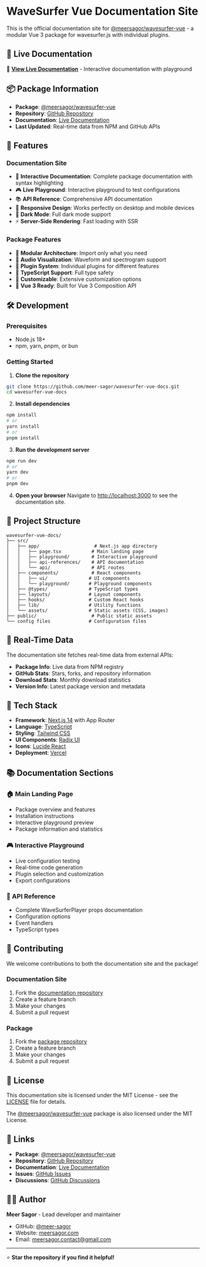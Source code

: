 # WaveSurfer Vue Documentation Site

This is the official documentation site for [@meersagor/wavesurfer-vue](https://github.com/meer-sagor/wavesurfer-vue) - a modular Vue 3 package for wavesurfer.js with individual plugins.

## 🚀 Live Documentation

📖 **[View Live Documentation](https://wavesurfer-vue-docs.vercel.app)** - Interactive documentation with playground

## 📦 Package Information

- **Package**: [@meersagor/wavesurfer-vue](https://www.npmjs.com/package/@meersagor/wavesurfer-vue)
- **Repository**: [GitHub Repository](https://github.com/meer-sagor/wavesurfer-vue)
- **Documentation**: [Live Documentation](https://wavesurfer-vue-docs.vercel.app)
- **Last Updated**: Real-time data from NPM and GitHub APIs

## 🎯 Features

### Documentation Site
- 📖 **Interactive Documentation**: Complete package documentation with syntax highlighting
- 🎮 **Live Playground**: Interactive playground to test configurations
- 📚 **API Reference**: Comprehensive API documentation
- 📱 **Responsive Design**: Works perfectly on desktop and mobile devices
- 🌙 **Dark Mode**: Full dark mode support
- ⚡ **Server-Side Rendering**: Fast loading with SSR

### Package Features
- 🧩 **Modular Architecture**: Import only what you need
- 🎵 **Audio Visualization**: Waveform and spectrogram support
- 🔌 **Plugin System**: Individual plugins for different features
- 📝 **TypeScript Support**: Full type safety
- 🎨 **Customizable**: Extensive customization options
- 🚀 **Vue 3 Ready**: Built for Vue 3 Composition API

## 🛠️ Development

### Prerequisites
- Node.js 18+ 
- npm, yarn, pnpm, or bun

### Getting Started

1. **Clone the repository**
```bash
git clone https://github.com/meer-sagor/wavesurfer-vue-docs.git
cd wavesurfer-vue-docs
```

2. **Install dependencies**
```bash
npm install
# or
yarn install
# or
pnpm install
```

3. **Run the development server**
```bash
npm run dev
# or
yarn dev
# or
pnpm dev
```

4. **Open your browser**
Navigate to [http://localhost:3000](http://localhost:3000) to see the documentation site.

## 📁 Project Structure

```
wavesurfer-vue-docs/
├── src/
│   ├── app/                    # Next.js app directory
│   │   ├── page.tsx           # Main landing page
│   │   ├── playground/        # Interactive playground
│   │   ├── api-references/    # API documentation
│   │   └── api/               # API routes
│   ├── components/            # React components
│   │   ├── ui/               # UI components
│   │   └── playground/       # Playground components
│   ├── @types/               # TypeScript types
│   ├── layouts/              # Layout components
│   ├── hooks/                # Custom React hooks
│   ├── lib/                  # Utility functions
│   └── assets/               # Static assets (CSS, images)
├── public/                    # Public static assets
└── config files              # Configuration files
```

## 🔄 Real-Time Data

The documentation site fetches real-time data from external APIs:

- **Package Info**: Live data from NPM registry
- **GitHub Stats**: Stars, forks, and repository information
- **Download Stats**: Monthly download statistics
- **Version Info**: Latest package version and metadata

## 🎨 Tech Stack

- **Framework**: [Next.js 14](https://nextjs.org/) with App Router
- **Language**: [TypeScript](https://www.typescriptlang.org/)
- **Styling**: [Tailwind CSS](https://tailwindcss.com/)
- **UI Components**: [Radix UI](https://www.radix-ui.com/)
- **Icons**: [Lucide React](https://lucide.dev/)
- **Deployment**: [Vercel](https://vercel.com/)

## 📚 Documentation Sections

### 🏠 Main Landing Page
- Package overview and features
- Installation instructions
- Interactive playground preview
- Package information and statistics

### 🎮 Interactive Playground
- Live configuration testing
- Real-time code generation
- Plugin selection and customization
- Export configurations

### 📖 API Reference
- Complete WaveSurferPlayer props documentation
- Configuration options
- Event handlers
- TypeScript types

## 🤝 Contributing

We welcome contributions to both the documentation site and the package!

### Documentation Site
1. Fork the [documentation repository](https://github.com/meer-sagor/wavesurfer-vue-docs)
2. Create a feature branch
3. Make your changes
4. Submit a pull request

### Package
1. Fork the [package repository](https://github.com/meer-sagor/wavesurfer-vue)
2. Create a feature branch
3. Make your changes
4. Submit a pull request

## 📄 License

This documentation site is licensed under the MIT License - see the [LICENSE](LICENSE) file for details.

The [@meersagor/wavesurfer-vue](https://github.com/meer-sagor/wavesurfer-vue) package is also licensed under the MIT License.

## 🔗 Links

- **Package**: [@meersagor/wavesurfer-vue](https://www.npmjs.com/package/@meersagor/wavesurfer-vue)
- **Repository**: [GitHub Repository](https://github.com/meer-sagor/wavesurfer-vue)
- **Documentation**: [Live Documentation](https://wavesurfer-vue-docs.vercel.app)
- **Issues**: [GitHub Issues](https://github.com/meer-sagor/wavesurfer-vue/issues)
- **Discussions**: [GitHub Discussions](https://github.com/meer-sagor/wavesurfer-vue/discussions)

## 👨‍💻 Author

**Meer Sagor** - Lead developer and maintainer

- GitHub: [@meer-sagor](https://github.com/meer-sagor)
- Website: [meersagor.com](https://meersagor.com)
- Email: meersagor.contact@gmail.com

---

⭐ **Star the repository if you find it helpful!**
